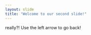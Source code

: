 ```yaml
---
layout: slide
title: "Welcome to our second slide!"
---
```

really?!
Use the left arrow to go back!
